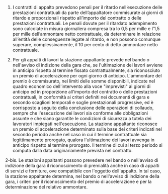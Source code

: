 1. I contratti di appalto prevedono penali per il ritardo nell’esecuzione delle prestazioni contrattuali da parte dell’appaltatore commisurate ai giorni di ritardo e proporzionali rispetto all’importo del contratto o delle prestazioni contrattuali. Le penali dovute per il ritardato adempimento sono calcolate in misura giornaliera compresa tra lo 0,5 per mille e l’1,5 per mille dell’ammontare netto contrattuale, da determinare in relazione all’entità delle conseguenze legate al ritardo, e non possono comunque superare, complessivamente, il 10 per cento di detto ammontare netto contrattuale.

2. Per gli appalti di lavori la stazione appaltante prevede nel bando o nell'avviso di indizione della gara che, se l'ultimazione dei lavori avviene in anticipo rispetto al termine fissato contrattualmente, sia riconosciuto un premio di accelerazione per ogni giorno di anticipo. L'ammontare del premio è commisurato, nei limiti delle somme disponibili, indicate nel quadro economico dell'intervento alla voce "imprevisti" ai giorni di anticipo ed in proporzione all'importo del contratto o delle prestazioni contrattuali, in conformità ai criteri definiti nei documenti di gara e secondo scaglioni temporali e soglie prestazionali progressive, ed è corrisposto a seguito della conclusione delle operazioni di collaudo, sempre che l'esecuzione dei lavori sia conforme alle obbligazioni assunte e che siano garantite le condizioni di sicurezza a tutela dei lavoratori impiegati nell'esecuzione. La stazione appaltante riconosce un premio di accelerazione determinato sulla base dei criteri indicati nel secondo periodo anche nel caso in cui il termine contrattuale sia legittimamente prorogato, qualora l'ultimazione dei lavori avvenga in anticipo rispetto al termine prorogato. Il termine di cui al terzo periodo si computa dalla data originariamente prevista nel contratto.

2-bis. Le stazioni appaltanti possono prevedere nel bando o nell'avviso di indizione della gara il riconoscimento di premialità anche in caso di appalti di servizi e forniture, ove compatibile con l'oggetto dell'appalto. ln tal caso, la stazione appaltante determina, nel bando o nell'avviso di indizione della gara, i criteri per il riconoscimento del premio di accelerazione e per la determinazione del relativo ammontare.
